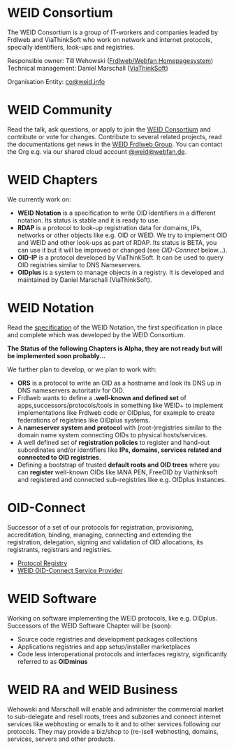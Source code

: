 # WEID Consortium
The WEID Consortium is a group of IT-workers and companies leaded by Frdlweb and ViaThinkSoft who work on network and internet protocols, specially identifiers, look-ups and registries.

Responsible owner: Till Wehowski ([Frdlweb/Webfan Homepagesystem](https://registry.frdl.de/?goto=oid%3A1.3.6.1.4.1.37553))
Technical management: Daniel Marschall ([ViaThinkSoft](https://hosted.oidplus.com/viathinksoft/?goto=oid%3A1.3.6.1.4.1.37476))

Organisation Entity: [co@weid.info](https://weid.info/)

# WEID Community
Read the talk, ask questions, or apply to join the [WEID Consortium](https://www.startforum.de/s/weid) and contribute or vote for changes.
Contribute to several related projects, read the documentations get news in the [WEID Frdlweb Group](https://frdl.de/groups/profile/152/weid-consortium).
You can contact the Org e.g. via our shared cloud account [@weid@webfan.de](https://webfan.de/u/weid).

# WEID Chapters
We currently work on:
+ **WEID Notation** is a specification to write OID identifiers in a different notation. Its status is stable and it is ready to use.
+ **RDAP** is a protocol to look-up registration data for domains, IPs, networks or other objects like e.g. OID or WEID. We try to implement OID and WEID and other look-ups as part of RDAP. Its status is BETA, you can use it but it will be improved or changed (see *OID-Connect* below...).
+ **OID-IP** is a protocol developed by ViaThinkSoft. It can be used to query OID registries similar to DNS Nameservers.
+ **OIDplus** is a system to manage objects in a registry. It is developed and maintained by Daniel Marschall (ViaThinkSoft).

# WEID Notation
Read the [specification](spec.html) of the WEID Notation, the first specification in place and complete which was developed by the WEID Consortium.

**The Status of the following Chapters is Alpha, they are not ready but will be implemented soon probably...**

We further plan to develop, or we plan to work with:
+ **ORS** is a protocol to write an OID as a hostname and look its DNS up in DNS nameservers autoritativ for OID.
+ Frdlweb wants to define a **.well-known and defined set** of apps,successors/protocols/tools in something like WEID+ to implement implementations like Frdlweb code or OIDplus, for example to create federations of registries like OIDplus systems.
+ A **nameserver system and protocol** with (root-)registries similar to the domain name system connecting OIDs to physical hosts/services.
+ A well defined set of **registration policies** to register and hand-out subordinates and/or identifiers like **IPs, domains, services related and connected to OID registries**.
+ Defining a bootstrap of trusted **default roots and OID trees** where you can **register** well-known OIDs like IANA PEN, FreeOID by Viathinksoft and registered and connected sub-registries like e.g. OIDplus instances.

# OID-Connect
Successor of a set of our protocols for registration, provisioning, accreditation, binding, managing, connecting and extending the registration, delegation, signing and validation of OID allocations, its registrants, registrars and registries.
- [Protocol Registry](1.3.6.1.4.1.37553.8.1.8.1.33061)
- [WEID OID-Connect Service Provider](https://connect.oid.zone/)

# WEID Software
Working on software implementing the WEID protocols, like e.g. OIDplus.
Successors of the WEID Software Chapter will be (soon):
- Source code registries and development packages collections
- Applications registries and app setup/installer marketplaces
- Code less interoperational protocols and interfaces registry, significantly referred to as **OIDminus**  

# WEID RA and WEID Business
Wehowski and Marschall will enable and administer the commercial market to sub-delegate and resell roots, trees and subzones and connect internet services like webhosting or emails to it and to other services following our protocols. They may provide a biz/shop to (re-)sell webhosting, domains, services, servers and other products.
